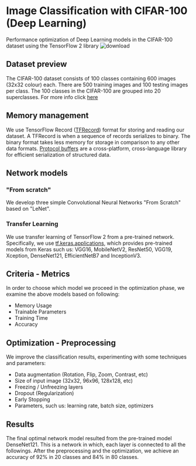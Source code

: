 # Image Classification with CIFAR-100 (Deep Learning)
Performance optimization of Deep Learning models in the CIFAR-100 dataset using the TensorFlow 2 library
![download](https://user-images.githubusercontent.com/50949470/111167989-4eecac00-85aa-11eb-97c8-59d0adf23905.png)
## Dataset preview
The CIFAR-100 dataset consists of 100 classes containing 600 images (32x32 colour) each. There are 500 training images and 100 testing images per class.
The 100 classes in the CIFAR-100 are grouped into 20 superclasses. For more info click [here](https://www.cs.toronto.edu/~kriz/cifar.html)
## Memory management
We use TensorFlow Record ([TFRecord](https://www.tensorflow.org/tutorials/load_data/tfrecord#tftrainexample)) format for storing and reading our dataset. 
A TFRecord is when a sequence of records serializes to binary. The binary format takes less memory for storage in comparison to any other data formats. 
[Protocol buffers](https://developers.google.com/protocol-buffers/) are a cross-platform, cross-language library for efficient serialization of structured data.
## Network models
### "From scratch"
We develop three simple Convolutional Neural Networks "From Scratch" based on "LeNet".
### Transfer Learning
We use transfer learning of TensorFlow 2 from a pre-trained network. Specifically, we use [tf.keras.applications](https://www.tensorflow.org/api_docs/python/tf/keras/applications), which provides pre-trained models from Keras such us: VGG16, MobileNetV2, ResNet50, VGG19, Xception, DenseNet121, EfficientNetB7 and InceptionV3.
## Criteria - Μetrics
In order to choose which model we proceed in the optimization phase, we examine the above models based on following:
* Memory Usage
* Trainable Parameters
* Training Time
* Accuracy
## Optimization - Preprocessing
We improve the classification results, experimenting with some techniques and parameters:
* Data augmentation (Rotation, Flip, Zoom, Contrast, etc)
* Size of input image (32x32, 96x96, 128x128, etc)
* Freezing / Unfreezing layers
* Dropout (Regularization)
* Early Stopping
* Parameters, such us: learning rate, batch size, optimizers
## Results
The final optimal network model resulted from the pre-trained model DenseNet121. This is a network in which, each layer is connected to all the followings. After the preprocessing and the optimization, we achieve an accuracy of 92% in 20 classes and 84% in 80 classes.
